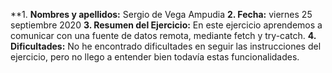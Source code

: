 **1. **Nombres y apellidos:** Sergio de Vega Ampudia
**2. Fecha:** viernes 25 septiembre 2020
**3. Resumen del Ejercicio:** En este ejercicio aprendemos a comunicar con una fuente de datos remota, mediante fetch y try-catch.
**4. Dificultades:** No he encontrado dificultades en seguir las instrucciones del ejercicio, pero no llego a entender bien todavía estas funcionalidades.
